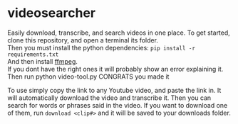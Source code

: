 # videosearcher
Easily download, transcribe, and search videos in one place. To get started, clone this repository, and open a terminal its folder.  
Then you must install the python dependencies: `pip install -r requirements.txt`  
And then install [ffmpeg](https://ffmpeg.org/download.html).  
If you dont have the right ones it will probably show an error explaining it. Then run python video-tool.py CONGRATS you made it

To use simply copy the link to any Youtube video, and paste the link in. It will automatically download the video and transcribe it. Then you can search for words or phrases said in the video. If you want to download one of them, run `download <clip#>` and it will be saved to your downloads folder.
